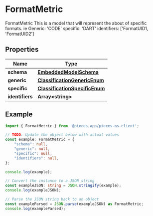 
# FormatMetric

FormatMetric  This is a model that will represent the about of specific formats. ie Generic: \'CODE\' specific: \'DART\' identifiers: [\'FormatUID1, \'FormatUID2\']

## Properties

Name | Type
------------ | -------------
**schema** | [**EmbeddedModelSchema**](EmbeddedModelSchema)
**generic** | [**ClassificationGenericEnum**](ClassificationGenericEnum)
**specific** | [**ClassificationSpecificEnum**](ClassificationSpecificEnum)
**identifiers** | **Array&lt;string&gt;**

## Example

```typescript
import { FormatMetric } from '@pieces.app/pieces-os-client';

// TODO: Update the object below with actual values
const example: FormatMetric = {
    "schema": null,
    "generic": null,
    "specific": null,
    "identifiers": null,
};

console.log(example);

// Convert the instance to a JSON string
const exampleJSON: string = JSON.stringify(example);
console.log(exampleJSON);

// Parse the JSON string back to an object
const exampleParsed = JSON.parse(exampleJSON) as FormatMetric;
console.log(exampleParsed);
```


